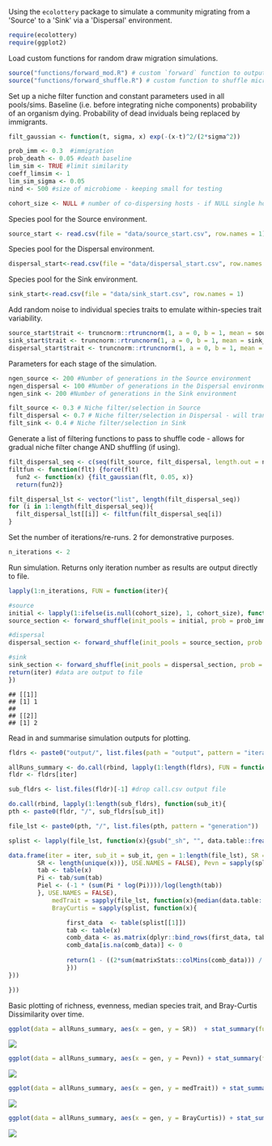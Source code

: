 
Using the `ecolottery` package to simulate a community migrating from a 'Source' to a 'Sink' via a 'Dispersal' environment. 


```r
require(ecolottery)
require(ggplot2)
```
Load custom functions for random draw migration simulations.


```r
source("functions/forward_mod.R") # custom `forward` function to output communities directlyto csv
source("functions/forward_shuffle.R") # custom function to shuffle microbiome amongst multiple hosts dispersing together (e.g. whales migrating together)
```
Set up a niche filter function and constant parameters used in all pools/sims. Baseline (i.e. before integrating niche components) probability of an organism dying. Probability of dead inviduals being replaced by immigrants. 


```r
filt_gaussian <- function(t, sigma, x) exp(-(x-t)^2/(2*sigma^2))

prob_imm <- 0.3  #immigration
prob_death <- 0.05 #death baseline
lim_sim <- TRUE #limit similarity
coeff_limsim <- 1
lim_sim_sigma <- 0.05
nind <- 500 #size of microbiome - keeping small for testing

cohort_size <- NULL # number of co-dispersing hosts - if NULL single host disperses with no 'shuffling'
```
Species pool for the Source environment.

```r
source_start <- read.csv(file = "data/source_start.csv", row.names = 1)
```
Species pool for the Dispersal environment.

```r
dispersal_start<-read.csv(file = "data/dispersal_start.csv", row.names = 1)
```
Species pool for the Sink environment.

```r
sink_start<-read.csv(file = "data/sink_start.csv", row.names = 1)
```
Add random noise to individual species traits to emulate within-species trait variability. 

```r
source_start$trait <- truncnorm::rtruncnorm(1, a = 0, b = 1, mean = source_start$trait, sd = 0.02)
sink_start$trait <- truncnorm::rtruncnorm(1, a = 0, b = 1, mean = sink_start$trait, sd = 0.02)
dispersal_start$trait <- truncnorm::rtruncnorm(1, a = 0, b = 1, mean = dispersal_start$trait, sd = 0.02)
```
Parameters for each stage of the simulation.

```r
ngen_source <- 200 #Number of generations in the Source environment
ngen_dispersal <- 100 #Number of generations in the Dispersal environment
ngen_sink <- 200 #Number of generations in the Sink environment

filt_source <- 0.3 # Niche filter/selection in Source
filt_dispersal <- 0.7 # Niche filter/selection in Dispersal - will transition generation by generation; src -> plg -> snk e.g. 0.3->0.4 ... ->0.7 -> 0.6... ->0.3
filt_sink <- 0.4 # Niche filter/selection in Sink
```
Generate a list of filtering functions to pass to shuffle code - allows for gradual niche filter change AND shuffling (if using).

```r
filt_dispersal_seq <- c(seq(filt_source, filt_dispersal, length.out = ngen_dispersal*0.1), rep(filt_dispersal, ngen_dispersal*0.8), seq(filt_dispersal, filt_sink, length.out = ngen_dispersal*0.1)) #work out sequence steps for niche filt
filtfun <- function(flt) {force(flt)
  fun2 <- function(x) {filt_gaussian(flt, 0.05, x)}
  return(fun2)}

filt_dispersal_lst <- vector("list", length(filt_dispersal_seq))
for (i in 1:length(filt_dispersal_seq)){
  filt_dispersal_lst[[i]] <- filtfun(filt_dispersal_seq[i])
}
```
Set the number of iterations/re-runs. 2 for demonstrative purposes.

```r
n_iterations <- 2
```
Run simulation. Returns only iteration number as results are output directly to file. 

```r
lapply(1:n_iterations, FUN = function(iter){ 

#source
initial <- lapply(1:ifelse(is.null(cohort_size), 1, cohort_size), function(x){source_start[sample(nrow(source_start), nind, replace=FALSE), ]})
source_section <- forward_shuffle(init_pools = initial, prob = prob_imm, prob.death = prob_death, gens = ngen_source, pool = source_start, filt = function(x) filt_gaussian(filt_source, 0.05, x), limit.sim = lim_sim, coeff.lim.sim = coeff_limsim, sigm = lim_sim_sigma, keep = TRUE, cohort.size = cohort_size, shuffle.freq = 10, shuffle.prop = 0.1, iteration = iter, first.gen = 0, stage = "src")

#dispersal
dispersal_section <- forward_shuffle(init_pools = source_section, prob = prob_imm, prob.death = prob_death, gens = ngen_dispersal, pool = dispersal_start, filt = filt_dispersal_lst, limit.sim = lim_sim, coeff.lim.sim = coeff_limsim, sigm = lim_sim_sigma, keep = TRUE, cohort.size = cohort_size, shuffle.freq = 10, shuffle.prop = 0.1, iteration = iter, first.gen = ngen_source, stage = "plg")

#sink
sink_section <- forward_shuffle(init_pools = dispersal_section, prob = prob_imm, prob.death = prob_death, gens = ngen_sink, pool = sink_start, filt = function(x) filt_gaussian(filt_sink, 0.05, x), limit.sim = lim_sim, coeff.lim.sim = coeff_limsim, sigm = lim_sim_sigma, keep = TRUE, cohort.size = cohort_size, shuffle.freq = 10, shuffle.prop = 0.1, iteration = iter, first.gen = ngen_source+ngen_dispersal, stage = "snk")
return(iter) #data are output to file
})
```

```
## [[1]]
## [1] 1
## 
## [[2]]
## [1] 2
```
Read in and summarise simulation outputs for plotting. 

```r
fldrs <- paste0("output/", list.files(path = "output", pattern = "iteration"))

allRuns_summary <- do.call(rbind, lapply(1:length(fldrs), FUN = function(iter){
fldr <- fldrs[iter]

sub_fldrs <- list.files(fldr)[-1] #drop call.csv output file

do.call(rbind, lapply(1:length(sub_fldrs), function(sub_it){
pth <- paste0(fldr, "/", sub_fldrs[sub_it])

file_lst <- paste0(pth, "/", list.files(pth, pattern = "generation"))

splist <- lapply(file_lst, function(x){gsub("_sh", "", data.table::fread(x)$sp, perl = TRUE)}) #remove shuffle suffix

data.frame(iter = iter, sub_it = sub_it, gen = 1:length(file_lst), SR =sapply(splist, function(x){
		SR <- length(unique(x))}, USE.NAMES = FALSE), Pevn = sapply(splist, function(x){
		tab <- table(x)
		Pi <- tab/sum(tab)
		Piel <- (-1 * (sum(Pi * log(Pi))))/log(length(tab))
		}, USE.NAMES = FALSE), 
			medTrait = sapply(file_lst, function(x){median(data.table::fread(x)$trait)}),
			BrayCurtis = sapply(splist, function(x){

				first_data  <- table(splist[[1]])
				tab <- table(x)
				comb_data <- as.matrix(dplyr::bind_rows(first_data, tab))
				comb_data[is.na(comb_data)] <- 0
				
				return(1 - ((2*sum(matrixStats::colMins(comb_data))) / (sum(first_data) + sum(tab))))
				}))
}))

}))
```
Basic plotting of richness, evenness, median species trait, and Bray-Curtis Dissimilarity over time.

```r
ggplot(data = allRuns_summary, aes(x = gen, y = SR))  + stat_summary(fun=min, geom="line", linetype = "dotted") + stat_summary(fun=max, geom="line", linetype = "dotted") + stat_summary(fun=mean, geom="line") + geom_vline(xintercept = ngen_source, linetype = "dashed") + geom_vline(xintercept = ngen_source + ngen_dispersal, linetype = "dashed")
```

![](Pearman_migrationsim_example_files/figure-html/unnamed-chunk-13-1.png)<!-- -->

```r
ggplot(data = allRuns_summary, aes(x = gen, y = Pevn)) + stat_summary(fun=min, geom="line", linetype = "dotted") + stat_summary(fun=max, geom="line", linetype = "dotted") + stat_summary(fun=mean, geom="line") + geom_vline(xintercept = ngen_source, linetype = "dashed") + geom_vline(xintercept = ngen_source + ngen_dispersal, linetype = "dashed")
```

![](Pearman_migrationsim_example_files/figure-html/unnamed-chunk-13-2.png)<!-- -->

```r
ggplot(data = allRuns_summary, aes(x = gen, y = medTrait)) + stat_summary(fun=min, geom="line", linetype = "dotted") + stat_summary(fun=max, geom="line", linetype = "dotted") + stat_summary(fun=mean, geom="line") + geom_vline(xintercept = ngen_source, linetype = "dashed") + geom_vline(xintercept = ngen_source + ngen_dispersal, linetype = "dashed")
```

![](Pearman_migrationsim_example_files/figure-html/unnamed-chunk-13-3.png)<!-- -->

```r
ggplot(data = allRuns_summary, aes(x = gen, y = BrayCurtis)) + stat_summary(fun=min, geom="line", linetype = "dotted") + stat_summary(fun=max, geom="line", linetype = "dotted") + stat_summary(fun=mean, geom="line") + geom_vline(xintercept = ngen_source, linetype = "dashed") + geom_vline(xintercept = ngen_source + ngen_dispersal, linetype = "dashed")
```

![](Pearman_migrationsim_example_files/figure-html/unnamed-chunk-13-4.png)<!-- -->
